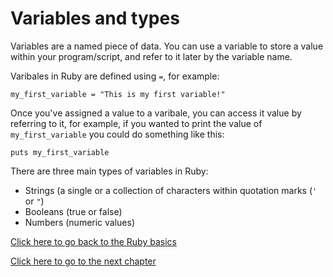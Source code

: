 # Variables and types

Variables are a named piece of data. You can use a variable to store a value within your program/script, and refer to it later by the variable name.

Varibales in Ruby are defined using `=`, for example:

`my_first_variable = "This is my first variable!"`

Once you've assigned a value to a varibale, you can access it value by referring to it, for example, if you wanted to print the value of `my_first_variable` you could do something like this:

`puts my_first_variable`

There are three main types of variables in Ruby:

- Strings (a single or a collection of characters within quotation marks (`'` or `"`)
- Booleans (true or false)
- Numbers (numeric values)

[Click here to go back to the Ruby basics](../)

[Click here to go to the next chapter](../math/)
